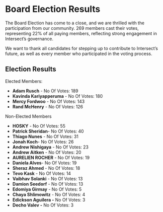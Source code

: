 # Board Election Results

The Board Election has come to a close, and we are thrilled with the participation from our community. 269 members cast their votes, representing 22% of all paying members, reflecting strong engagement in Intersect’s governance.

We want to thank all candidates for stepping up to contribute to Intersect’s future, as well as every member who participated in the voting process.

## Election Results&#x20;

Elected Members:

* **Adam Rusch** - No Of Votes: 189
* **Kavinda Kariyapperuma** - No Of Votes: 180
* **Mercy Fordwoo**  - No Of Votes: 143
* **Rand McHenry** - No Of Votes: 126



Non-Elected Members

* **HOSKY** - No Of Votes: 55
* **Patrick Sheridan**- No Of Votes: 40
* **Thiago Nunes** - No Of Votes: 31
* **Jonah Koch**- No Of Votes: 26
* **Andrew Nishigaya** - No Of Votes: 23
* **Andrew Aitken** - No Of Votes: 20
* **AURELIEN ROCHER** - No Of Votes: 19
* **Daniela Alves**- No Of Votes: 19
* **Sheraz Ahmed** - No Of Votes: 18
* **Tevo Kask** - No Of Votes: 14
* **Vaibhav Solanki** - No Of Votes: 13
* **Damion Seedorf** - No Of Votes: 13
* **Edomiya Girmay** - No Of Votes: 5
* **Chaya Shlimowitz** - No Of Votes: 4
* **Edickson Aguilera -** No Of Votes: 3
* **Decho Valev -** No Of Votes: 3

